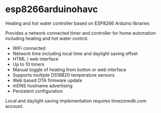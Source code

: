 # esp8266arduinohavc
Heating and hot water controller based on ESP8266 Arduino libraries

Provides a network connected timer and controller for home automation including heating and hot water control.

- WiFi connected
- Network time including local time and daylight saving offset
- HTML / web interface
- Up to 10 timers
- Manual toggle of heating from button or web interface
- Supports multiple DS18B20 temperature sensors
- Web based OTA firmware update
- mDNS hostname advertising
- Persistent configuration

Local and daylight saving implementation requires timezonedb.com account.
